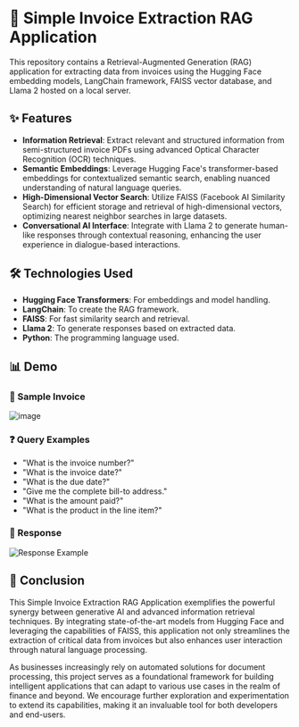 # 📄 Simple Invoice Extraction RAG Application

This repository contains a Retrieval-Augmented Generation (RAG) application for extracting data from invoices using the Hugging Face embedding models, LangChain framework, FAISS vector database, and Llama 2 hosted on a local server.

## ✨ Features

- **Information Retrieval**: Extract relevant and structured information from semi-structured invoice PDFs using advanced Optical Character Recognition (OCR) techniques.
- **Semantic Embeddings**: Leverage Hugging Face's transformer-based embeddings for contextualized semantic search, enabling nuanced understanding of natural language queries.
- **High-Dimensional Vector Search**: Utilize FAISS (Facebook AI Similarity Search) for efficient storage and retrieval of high-dimensional vectors, optimizing nearest neighbor searches in large datasets.
- **Conversational AI Interface**: Integrate with Llama 2 to generate human-like responses through contextual reasoning, enhancing the user experience in dialogue-based interactions.

## 🛠 Technologies Used

- **Hugging Face Transformers**: For embeddings and model handling.
- **LangChain**: To create the RAG framework.
- **FAISS**: For fast similarity search and retrieval.
- **Llama 2**: To generate responses based on extracted data.
- **Python**: The programming language used.

## 📊 Demo

### 📜 Sample Invoice

![image](https://github.com/user-attachments/assets/26d9dafc-e838-4aac-9511-a2a2f1941e38)
### ❓ Query Examples

- "What is the invoice number?"
- "What is the invoice date?"
- "What is the due date?"
- "Give me the complete bill-to address."
- "What is the amount paid?"
- "What is the product in the line item?"


### 💬 Response

![Response Example](https://github.com/user-attachments/assets/7b4ad108-c137-4bf7-b879-50b58fe83886)

## 📝 Conclusion

This Simple Invoice Extraction RAG Application exemplifies the powerful synergy between generative AI and advanced information retrieval techniques. By integrating state-of-the-art models from Hugging Face and leveraging the capabilities of FAISS, this application not only streamlines the extraction of critical data from invoices but also enhances user interaction through natural language processing. 

As businesses increasingly rely on automated solutions for document processing, this project serves as a foundational framework for building intelligent applications that can adapt to various use cases in the realm of finance and beyond. We encourage further exploration and experimentation to extend its capabilities, making it an invaluable tool for both developers and end-users.
